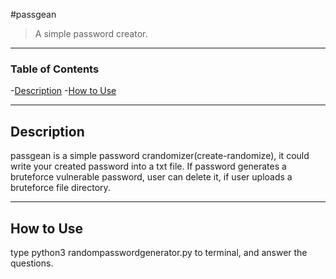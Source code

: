 #passgean

>A simple password creator.

---

### Table of Contents

-[Description](#description)
-[How to Use](#how-to-use)

---

## Description

passgean is a simple password crandomizer(create-randomize), it could write your created password into a txt file.
If password generates a bruteforce vulnerable password, user can delete it, if user uploads a bruteforce file directory.

---

## How to Use

type python3 randompasswordgenerator.py to terminal, and answer the questions.
